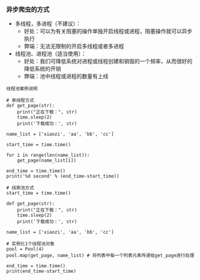 ### 异步爬虫的方式 ###
* 多线程，多进程（不建议）：
  * 好处：可以为有关阻塞的操作单独开启线程或进程，阻塞操作就可以异步执行
  * 弊端：无法无限制的开启多线程或者多进程
* 线程池、进程池（适当使用）：
  * 好处：我们可降低系统对进程或线程创建和销毁的一个频率，从而很好的降低系统的开销
  * 弊端：池中线程或进程的数量有上线

```
线程池案例说明

# 单线程方式
def get_page(str):
    print("正在下载：", str)
    time.sleep(2)
    print('下载成功：', str)

name_list = ['xiaozi', 'aa', 'bb', 'cc']

start_time = time.time()

for i in range(len(name_list)):
    get_page(name_list[i])

end_time = time.time()
print('%d second' % (end_time-start_time))

# 线索池方式
start_time = time.time()

def get_page(str):
    print("正在下载：", str)
    time.sleep(2)
    print('下载成功：', str)

name_list = ['xiaozi', 'aa', 'bb', 'cc']

# 实例化1个线程池对象
pool = Pool(4)
pool.map(get_page, name_list) # 将列表中每一个列表元素传递给get_page进行处理

end_time = time.time()
print(end_time-start_time)

```
